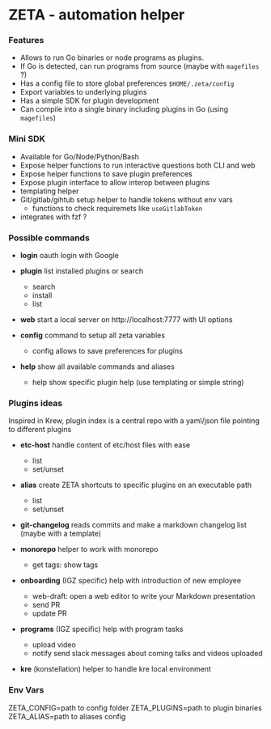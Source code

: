 

# ZETA - automation helper


### Features
- Allows to run Go binaries or node programs as plugins. 
- If Go is detected, can run programs from source (maybe with `magefiles` ?) 
- Has a config file to store global preferences `$HOME/.zeta/config`
- Export variables to underlying plugins
- Has a simple SDK for plugin development
- Can compile into a single binary including plugins in Go (using `magefiles`)
 
	
	
### Mini SDK
- Available for Go/Node/Python/Bash 
- Expose helper functions to run interactive questions both CLI and web
- Expose helper functions to save plugin preferences
- Expose plugin interface to allow interop between plugins
- templating helper
- Git/gitlab/gihtub setup helper to handle tokens without env vars
	- functions to check requiremets like `useGitlabToken`  
- integrates with fzf  ?


### Possible commands 

- **login**  oauth login with Google
- **plugin** list installed plugins or search
	- search 
	- install 
	- list 
- **web**  start a local server on http://localhost:7777 with UI options
- **config** command to setup all zeta variables
	- config <plugin> allows to save preferences for plugins

- **help** show all available commands and aliases
	- help <plugin> show specific plugin help (use templating or simple string)



### Plugins ideas

Inspired in Krew, plugin index is a central repo with a yaml/json file pointing to different plugins

- **etc-host** handle content of etc/host files with ease
	- list 
	- set/unset

- **alias** create ZETA shortcuts to specific plugins on an executable path
	- list
	- set/unset

- **git-changelog** reads commits and make a markdown changelog list (maybe with a template)


- **monorepo** helper to work with monorepo
	- get tags: show tags 
	
- **onboarding** (IGZ specific) help with introduction of new employee
	- web-draft: open a web editor to write your Markdown presentation
	- send PR
	- update PR

- **programs** (IGZ specific) help with program tasks
	- upload video
	- notify  send slack messages about coming talks and videos uploaded

- **kre** (konstellation) helper to handle kre local environment
		

### Env Vars
ZETA_CONFIG=path to config folder
ZETA_PLUGINS=path to plugin binaries
ZETA_ALIAS=path to aliases config


	
<!--stackedit_data:
eyJoaXN0b3J5IjpbMTIwMTM3MTkyNSwtMTY4ODczNjU0OCwxND
EwMzY0OTcsLTEwNDM1NTAyOTYsLTEwMzI4ODYzNjVdfQ==
-->